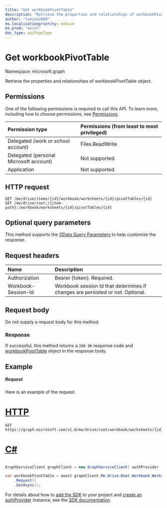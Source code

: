 ```yaml
---
title: "Get workbookPivotTable"
description: "Retrieve the properties and relationships of workbookPivotTable object."
author: "lumine2008"
ms.localizationpriority: medium
ms.prod: "excel"
doc_type: apiPageType
---
```


# Get workbookPivotTable

Namespace: microsoft.graph

Retrieve the properties and relationships of workbookPivotTable object.

## Permissions
One of the following permissions is required to call this API. To learn more, including how to choose permissions, see [Permissions](/graph/permissions-reference).


|Permission type      | Permissions (from least to most privileged)              |
|:--------------------|:---------------------------------------------------------|
|Delegated (work or school account) | Files.ReadWrite    |
|Delegated (personal Microsoft account) | Not supported.    |
|Application | Not supported. |

## HTTP request
<!-- { "blockType": "ignored" } -->
```http
GET /me/drive/items/{id}/workbook/worksheets/{id}/pivotTables/{id}
GET /me/drive/root:/{item-path}:/workbook/worksheets/{id}/pivotTables/{id}
```
## Optional query parameters
This method supports the [OData Query Parameters](/graph/query-parameters) to help customize the response.

## Request headers
| Name      |Description|
|:----------|:----------|
| Authorization  | Bearer {token}. Required. |
| Workbook-Session-Id  | Workbook session Id that determines if changes are persisted or not. Optional.|

## Request body
Do not supply a request body for this method.
### Response
If successful, this method returns a `200 OK` response code and [workbookPivotTable](../resources/workbookpivottable.md) object in the response body.
## Example
##### Request
Here is an example of the request.

# [HTTP](#tab/http)
<!-- {
  "blockType": "request",
  "name": "get_workbookpivottable"
}-->
```msgraph-interactive
GET https://graph.microsoft.com/v1.0/me/drive/root/workbook/worksheets/{id}/pivotTables/{id}
```

# [C#](#tab/csharp)

```csharp

GraphServiceClient graphClient = new GraphServiceClient( authProvider );

var workbookPivotTable = await graphClient.Me.Drive.Root.Workbook.Worksheets["{workbookWorksheet-id}"].PivotTables["{workbookPivotTable-id}"]
	.Request()
	.GetAsync();

```


 For details about how to [add the SDK](/graph/sdks/sdk-installation) to your project and [create an authProvider](/graph/sdks/choose-authentication-providers) instance, see the [SDK documentation](/graph/sdks/sdks-overview).

